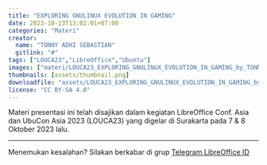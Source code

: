 ```yaml
---
title: "EXPLORING GNULINUX EVOLUTION IN GAMING"
date: 2023-10-23T13:02:01+07:00
categories: "Materi"
creator: 
  name: "TONNY ADHI SEBASTIAN"
  gitlink: "#"
tags: ["LOUCA23","LibreOffice","Ubuntu"]
images: ["materi/LOUCA23_EXPLORING_GNULINUX_EVOLUTION_IN_GAMING_by_TONNY_ADHI_SEBASTIAN/thumbnail.png"]
thumbnails: [assets/thumbnail.png]
downloadfile: "assets/LOUCA23_EXPLORING_GNULINUX_EVOLUTION_IN_GAMING_by_TONNY_ADHI_SEBASTIAN.zip"
license: "CC BY-SA 4.0"
---
```


Materi presentasi ini telah disajikan dalam kegiatan LibreOffice Conf. Asia dan UbuCon Asia 2023 (LOUCA23) yang digelar di Surakarta pada 7 & 8 Oktober 2023 lalu.

---
Menemukan kesalahan? Silakan berkabar di grup [Telegram LibreOffice ID](https://t.me/LibreOfficeID)

